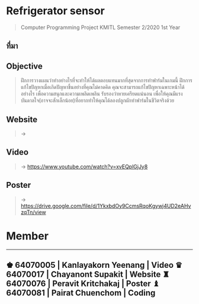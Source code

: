 # Refrigerator sensor
> Computer Programming Project KMITL Semester 2/2020 1st Year
## ที่มา
> 
## Objective
> ฝึกการวางแผนว่าทำอย่างไรที่จะทำให้ได้ผลตอบแทนมากที่สุดจากการทำฟาร์มในเกมนี้
> ฝึกการแก้ไขปัญหาเมื่อเกิดปัญหาขึ้นอย่างที่คุณไม่คาดคิด คุณจะสามารถแก้ไขปัญหาเฉพาะหน้าได้อย่างไร
> เพื่อความสนุกและความเพลิดเพลิน รับรองว่าหายเครียดแน่นอน
> เพื่อให้คุณมีแรงบันดาลใจ(อาจจะสักเล็กน้อย)ที่อยากทำให้คุณได้ลองปลูกผักทำฟาร์มในชีวิตจริงด้วย
## Website
> → 
## Video
> → https://www.youtube.com/watch?v=xvEQplGjJy8
## Poster
> → https://drive.google.com/file/d/1YkxbdOy9CcmsRqoKgywj4UD2eAHvzqTn/view
# Member
-----------------------------------------------------------------------
♚ 64070005 | Kanlayakorn Yeenang  | Video
♛ 64070017 | Chayanont Supakit    | Website
♜ 64070076 | Peravit Kritchakaj   | Poster
♝ 64070081 | Pairat Chuenchom     | Coding
-----------------------------------------------------------------------
